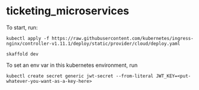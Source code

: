 # ticketing_microservices

To start, run:

`kubectl apply -f https://raw.githubusercontent.com/kubernetes/ingress-nginx/controller-v1.11.1/deploy/static/provider/cloud/deploy.yaml`

`skaffold dev `

To set an env var in this kubernetes environment, run

`kubectl create secret generic jwt-secret --from-literal JWT_KEY=<put-whatever-you-want-as-a-key-here>`
